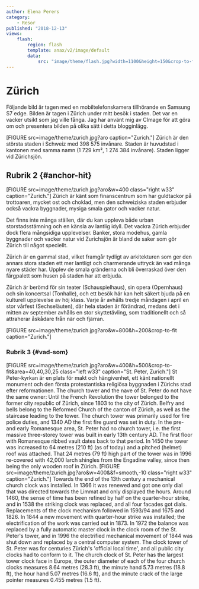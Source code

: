 ```yaml
---
author: Elena Perers
category:
    - Resor
published: "2018-12-13"
views:
    flash:
        region: flash
        template: anax/v2/image/default
        data:
            src: "image/theme/flash.jpg?width=1100&height=150&crop-to-fit&area=0,0,30,0"
---
```


Zürich
==================================

Följande bild är tagen med en mobiltelefonskamera tillhörande en Samsung S7 edge. Bilden är tagen i Zürich under mitt besök i staden. Det var en vacker utsikt som jag ville fånga. Jag har använt mig av CImage för att göra om och presentera bilden på olika sätt i detta blogginlägg.


[FIGURE src=image/theme/zurich.jpg?aro caption="Zurich."]
Zürich är den största staden i Schweiz med 398 575 invånare. Staden är huvudstad i kantonen med samma namn (1 729 km², 1 274 384 invånare). Staden ligger vid Zürichsjön.

<!--more-->



Rubrik 2 {#anchor-hit}
-----------------------------------

[FIGURE src=image/theme/zurich.jpg?aro&w=400 class="right w33" caption="Zurich."]
Zürich är känt som finanscentrum som har guldtackor på trottoaren, mycket ost och choklad, men den schweiziska staden erbjuder också vackra byggnader, mysiga smala gator och vacker natur.

Det finns inte många ställen, där du kan uppleva både urban storstadsstämning och en känsla av lantlig idyll. Det vackra Zürich erbjuder dock flera mångsidiga upplevelser. Banker, stora modehus, gamla byggnader och vacker natur vid Zurichsjön är bland de saker som gör Zürich till något speciellt.

Zürich är en gammal stad, vilket framgår tydligt av arkitekturen som ger den annars stora staden ett mer lantligt och charmerande uttryck än vad många nyare städer har. Upplev de smala gränderna och bli överraskad över den färgpalett som husen på staden har att erbjuda.

Zürich är berömd för sin teater (Schauspielhaus), sin opera (Opernhaus) och sin koncertsal (Tonhalle), och ett besök här kan helt säkert bjuda på en kulturell upplevelse av höj klass. Varje år avhålls tredje måndagen i april en stor vårfest (Sechseläuten), där hela staden är förändrad, medans det i mitten av september avhålls en stor skyttetävling, som traditionellt och så attraherar åskådare från när och fjärran.

[FIGURE src=image/theme/zurich.jpg?aro&w=800&h=200&crop-to-fit caption="Zurich."]

### Rubrik 3 {#vad-som}
[FIGURE src=image/theme/zurich.jpg?aro&w=400&h=500&crop-to-fit&area=40,40,30,25 class="left w33" caption="St. Peter, Zurich."]
St Peter-kyrkan är en plats för makt och hängivenhet, ett känt nationellt monument och den första protestantiska religiösa byggnaden i Zürichs stad efter reformationen.
The church tower and the nave of St. Peter do not have the same owner: Until the French Revolution the tower belonged to the former city republic of Zürich, since 1803 to the city of Zürich. Belfry and bells belong to the Reformed Church of the canton of Zürich, as well as the staircase leading to the tower.
The church tower was primarily used for fire police duties, and 1340 AD the first fire guard was set in duty. In the pre- and early Romanesque area, St. Peter had no church tower, i.e. the first massive three-storey tower was built in early 13th century AD. The first floor with Romanesque ribbed vault dates back to that period. In 1450 the tower was increased to 64 metres (210 ft) (as of today) and a pitched (helmet) roof was attached. That 24 metres (79 ft) high part of the tower was in 1996 re-covered with 42,000 larch shingles from the Engadine valley, since then being the only wooden roof in Zürich.
[FIGURE src=image/theme/zurich.jpg?aro&w=400&&f=smooth,-10 class="right w33" caption="Zurich."]
Towards the end of the 13th century a mechanical church clock was installed. In 1366 it was renewed and got one only dial that was directed towards the Limmat and only displayed the hours. Around 1460, the sense of time has been refined by half on the quarter-hour strike, and in 1538 the striking clock was replaced, and all four facades got dials. Replacements of the clock mechanism followed in 1593/94 and 1675 and 1826. In 1844 a new movement with quarter-hour strike was installed; the electrification of the work was carried out in 1873. In 1972 the balance was replaced by a fully automatic master clock in the clock room of the St. Peter's tower, and in 1996 the electrified mechanical movement of 1844 was shut down and replaced by a central computer system. The clock tower of St. Peter was for centuries Zürich's 'official local time', and all public city clocks had to conform to it. The church clock of St. Peter has the largest tower clock face in Europe, the outer diameter of each of the four church clocks measures 8.64 metres (28.3 ft), the minute hand 5.73 metres (18.8 ft), the hour hand 5.07 metres (16.6 ft), and the minute crack of the large pointer measures 0.455 metres (1.5 ft).
